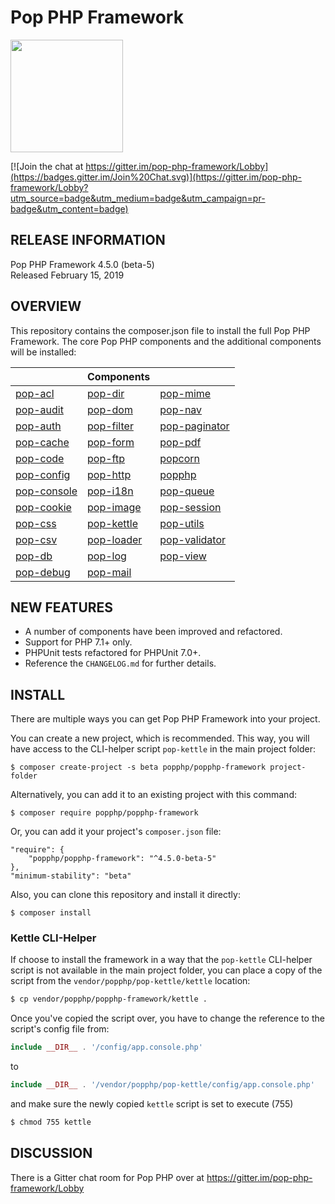 Pop PHP Framework
=================

<img src="http://www.popphp.org/assets/img/pop-php-logo.png" width="180" height="180" />

[![Join the chat at https://gitter.im/pop-php-framework/Lobby](https://badges.gitter.im/Join%20Chat.svg)](https://gitter.im/pop-php-framework/Lobby?utm_source=badge&utm_medium=badge&utm_campaign=pr-badge&utm_content=badge)

RELEASE INFORMATION
-------------------
Pop PHP Framework 4.5.0 (beta-5)  
Released February 15, 2019

OVERVIEW
--------
This repository contains the composer.json file to install the full Pop PHP Framework.
The core Pop PHP components and the additional components will be installed:

|                                                      | Components                                               |                                                          |
|------------------------------------------------------|----------------------------------------------------------|----------------------------------------------------------|
| [pop-acl](https://github.com/popphp/pop-acl)         | [pop-dir](https://github.com/popphp/pop-dir)             | [pop-mime](https://github.com/popphp/pop-mime)           |
| [pop-audit](https://github.com/popphp/pop-audit)     | [pop-dom](https://github.com/popphp/pop-dom)             | [pop-nav](https://github.com/popphp/pop-nav)             |
| [pop-auth](https://github.com/popphp/pop-auth)       | [pop-filter](https://github.com/popphp/pop-filter)       | [pop-paginator](https://github.com/popphp/pop-paginator) |
| [pop-cache](https://github.com/popphp/pop-cache)     | [pop-form](https://github.com/popphp/pop-form)           | [pop-pdf](https://github.com/popphp/pop-pdf)             |
| [pop-code](https://github.com/popphp/pop-code)       | [pop-ftp](https://github.com/popphp/pop-ftp)             | [popcorn](https://github.com/popphp/popcorn)             |
| [pop-config](https://github.com/popphp/pop-config)   | [pop-http](https://github.com/popphp/pop-http)           | [popphp](https://github.com/popphp/popphp)               |
| [pop-console](https://github.com/popphp/pop-console) | [pop-i18n](https://github.com/popphp/pop-i18n)           | [pop-queue](https://github.com/popphp/pop-queue)         |
| [pop-cookie](https://github.com/popphp/pop-cookie)   | [pop-image](https://github.com/popphp/pop-image)         | [pop-session](https://github.com/popphp/pop-session)     |
| [pop-css](https://github.com/popphp/pop-css)         | [pop-kettle](https://github.com/popphp/pop-kettle)       | [pop-utils](https://github.com/popphp/pop-utils)         |
| [pop-csv](https://github.com/popphp/pop-csv)         | [pop-loader](https://github.com/popphp/pop-loader)       | [pop-validator](https://github.com/popphp/pop-validator) |
| [pop-db](https://github.com/popphp/pop-db)           | [pop-log](https://github.com/popphp/pop-log)             | [pop-view](https://github.com/popphp/pop-view)           |
| [pop-debug](https://github.com/popphp/pop-debug)     | [pop-mail](https://github.com/popphp/pop-mail)           |                                                          |

NEW FEATURES
------------
* A number of components have been improved and refactored. 
* Support for PHP 7.1+ only.
* PHPUnit tests refactored for PHPUnit 7.0+.
* Reference the `CHANGELOG.md` for further details.

INSTALL
-------
There are multiple ways you can get Pop PHP Framework into your project.

You can create a new project, which is recommended. This way, you will have
access to the CLI-helper script `pop-kettle` in the main project folder:

```console
$ composer create-project -s beta popphp/popphp-framework project-folder
```

Alternatively, you can add it to an existing project with this command:

```console
$ composer require popphp/popphp-framework
```

Or, you can add it your project's `composer.json` file:

    "require": {
        "popphp/popphp-framework": "^4.5.0-beta-5"
    },
    "minimum-stability": "beta"

Also, you can clone this repository and install it directly:

```console
$ composer install
```

### Kettle CLI-Helper

If choose to install the framework in a way that the `pop-kettle` CLI-helper
script is not available in the main project folder, you can place a copy of
the script from the `vendor/popphp/pop-kettle/kettle` location:

```bash
$ cp vendor/popphp/popphp-framework/kettle .
```
Once you've copied the script over, you have to change the reference to the script's
config file from:

```php
include __DIR__ . '/config/app.console.php'
```

to

```php
include __DIR__ . '/vendor/popphp/pop-kettle/config/app.console.php'
```

and make sure the newly copied `kettle` script is set to execute (755)

```bash
$ chmod 755 kettle
```

## DISCUSSION

There is a Gitter chat room for Pop PHP over at https://gitter.im/pop-php-framework/Lobby

